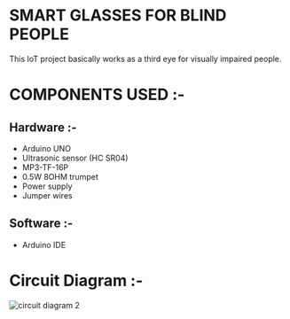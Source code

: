 # SMART GLASSES FOR BLIND PEOPLE

This IoT project basically works as a third eye for visually impaired people.

# COMPONENTS USED :-

## Hardware :-
- Arduino UNO  
- Ultrasonic sensor (HC SR04) 
- MP3-TF-16P 
- 0.5W 8OHM trumpet 
- Power supply 
- Jumper wires  

## Software :-

- Arduino IDE

# Circuit Diagram :- 

![circuit diagram 2](https://github.com/PratikMore55/IoT-based-projects/assets/138502602/0290fa2a-c11c-4da8-99ba-ac1ddc9bd292)

